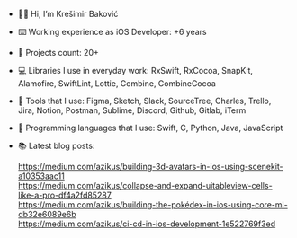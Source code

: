 - 👋🏻 Hi, I’m Krešimir Baković
- ⌨️ Working experience as iOS Developer: +6 years
- 💼 Projects count: 20+
- 💻 Libraries I use in everyday work: RxSwift, RxCocoa, SnapKit, Alamofire, SwiftLint, Lottie, Combine, CombineCocoa
- 📱 Tools that I use: Figma, Sketch, Slack, SourceTree, Charles, Trello, Jira, Notion, Postman, Sublime, Discord, Github, Gitlab, iTerm
- 🧮 Programming languages that I use: Swift, C, Python, Java, JavaScript
- 📚 Latest blog posts:

     https://medium.com/azikus/building-3d-avatars-in-ios-using-scenekit-a10353aac11  
     https://medium.com/azikus/collapse-and-expand-uitableview-cells-like-a-pro-df4a2fd85287  
     https://medium.com/azikus/building-the-pokédex-in-ios-using-core-ml-db32e6089e6b  
     https://medium.com/azikus/ci-cd-in-ios-development-1e522769f3ed

